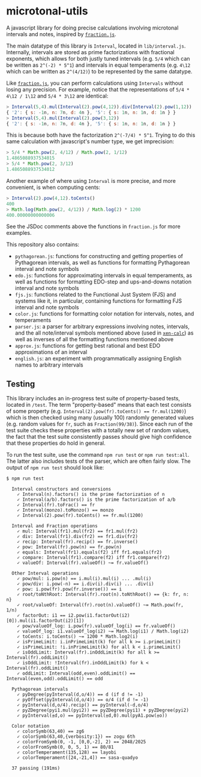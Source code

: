 # microtonal-utils

A javascript library for doing precise calculations involving microtonal intervals and notes, inspired by [`fraction.js`](https://github.com/infusion/Fraction.js/).

The main datatype of this library is `Interval`, located in `lib/interval.js`. Internally, intervals are stored as prime factorizations with fractional exponents, which allows for both justly tuned intervals (e.g. `5/4` which can be written as `2^(-2) * 5^1`) and intervals in equal temperaments (e.g. `4\12` which can be written as `2^(4/12)`) to be represented by the same datatype.

Like [`fraction.js`](https://github.com/infusion/Fraction.js/), you can perform calculations using `Intervals` without losing any precision. For example, notice that the representations of `5/4 * 4\12 / 1\12` and `5/4 * 3\12` are identical:
```javascript
> Interval(5,4).mul(Interval(2).pow(4,12)).div(Interval(2).pow(1,12))
{ '2': { s: -1n, n: 7n, d: 4n }, '5': { s: 1n, n: 1n, d: 1n } }
> Interval(5,4).mul(Interval(2).pow(3,12))
{ '2': { s: -1n, n: 7n, d: 4n }, '5': { s: 1n, n: 1n, d: 1n } }
```
This is because both have the factorization `2^(-7/4) * 5^1`. Trying to do this same calculation with javascript's number type, we get imprecision:
```javascript
> 5/4 * Math.pow(2, 4/12) / Math.pow(2, 1/12)
1.4865088937534015
> 5/4 * Math.pow(2, 3/12)
1.4865088937534012
```
Another example of where using `Interval` is more precise, and more convenient, is when computing cents:
```javascript
> Interval(2).pow(4,12).toCents()
400
> Math.log(Math.pow(2, 4/12)) / Math.log(2) * 1200
400.00000000000006
```

See the JSDoc comments above the functions in `fraction.js` for more examples.

This repository also contains:
- `pythagorean.js`: functions for constructing and getting properties of Pythagorean intervals, as well as functions for formatting Pythagorean interval and note symbols
- `edo.js`: functions for approximating intervals in equal temperaments, as well as functions for formatting EDO-step and ups-and-downs notation interval and note symbols
- `fjs.js`: functions related to the Functional Just System (FJS) and systems like it, in particular, containing functions for formatting FJS interval and note symbols
- `color.js`: functions for formatting color notation for intervals, notes, and temperaments
- `parser.js`: a parser for arbitrary expressions involving notes, intervals, and the all note/interval symbols mentioned above (used in [`xen-calc`](https://github.com/m-yac/xen-calc)) as well as inverses of all the formatting functions mentioned above
- `approx.js`: functions for getting best rational and best EDO approximations of an interval
- `english.js`: an experiment with programmatically assigning English names to arbitrary intervals

## Testing

This library includes an in-progress test suite of property-based tests, located in `/test`. The term "property-based" means that each test consists of some property (e.g. `Interval(2).pow(fr).toCents() == fr.mul(1200)`) which is then checked using many (usually 100) randomly generated values (e.g. random values for `fr`, such as `Fraction(99/38)`). Since each run of the test suite checks these properties with a totally new set of random values, the fact that the test suite consistently passes should give high confidence that these properties do hold in general.

To run the test suite, use the command `npm run test` or `npm run test:all`. The latter also includes tests of the parser, which are often fairly slow. The output of `npm run test` should look like:
```
$ npm run test

  Interval constructors and conversions
    ✓ Interval(n).factors() is the prime factorization of n
    ✓ Interval(a/b).factors() is the prime factorization of a/b
    ✓ Interval(fr).toFrac() == fr
    ✓ Interval(monzo).toMonzo() == monzo
    ✓ Interval(2).pow(fr).toCents() == fr.mul(1200)

  Interval and Fraction operations
    ✓ mul: Interval(fr1).mul(fr2) == fr1.mul(fr2)
    ✓ div: Interval(fr1).div(fr2) == fr1.div(fr2)
    ✓ recip: Interval(fr).recip() == fr.inverse()
    ✓ pow: Interval(fr).pow(n) == fr.pow(n)
    ✓ equals: Interval(fr1).equals(f2) iff fr1.equals(fr2)
    ✓ compare: Interval(fr1).compare(f2) iff fr1.compare(fr2)
    ✓ valueOf: Interval(fr).valueOf() ~= fr.valueOf()

  Other Interval operations
    ✓ pow/mul: i.pow(n) == i.mul(i).mul(i) ... .mul(i)
    ✓ pow/div: i.pow(-n) == i.div(i).div(i) ... .div(i)
    ✓ pow: i.pow(fr).pow(fr.inverse()) == i
    ✓ root/toNthRoot: Interval(fr).root(n).toNthRoot() == {k: fr, n: n}
    ✓ root/valueOf: Interval(fr).root(n).valueOf() ~= Math.pow(fr, 1/n)
    ✓ factorOut: i1 == i2.pow(i1.factorOut(i2)[0]).mul(i1.factorOut(i2)[1])
    ✓ pow/valueOf_log: i.pow(fr).valueOf_log(i) == fr.valueOf()
    ✓ valueOf_log: i1.valueOf_log(i2) ~= Math.log(i1) / Math.log(i2)
    ✓ toCents: i.toCents() ~= 1200 * Math.log2(i)
    ✓ isPrimeLimit: i.inPrimeLimit(k) for all k >= i.primeLimit()
    ✓ isPrimeLimit: !i.inPrimeLimit(k) for all k < i.primeLimit()
    ✓ isOddLimit: Interval(fr).inOddLimit(k) for all k >= Interval(fr).oddLimit()
    ✓ isOddLimit: !Interval(fr).inOddLimit(k) for k < Interval(fr).oddLimit()
    ✓ oddLimit: Interval(odd,even).oddLimit() == Interval(even,odd).oddLimit() == odd

  Pythagorean intervals
    ✓ pyDegree(pyInterval(d,o/4)) == d (if d != -1)
    ✓ pyOffset(pyInterval(d,o/4)) == o/4 (if d != -1)
    ✓ pyInterval(d,o/4).recip() == pyInterval(-d,o/4)
    ✓ pyZDegree(pyi1.mul(pyi2)) == pyZDegree(pyi1) + pyZDegree(pyi2)
    ✓ pyInterval(±d,o) == pyInterval(±d,0).mul(pyA1.pow(±o))

  Color notation
    ✓ colorSymb(63,40) == zg6
    ✓ colorSymb(63,40,{verbosity:1}) == zogu 6th
    ✓ colorFromSymb(0, -1, [0,0,-2], 2) == 2048/2025
    ✓ colorFromSymb(0, 0, 5, 1) == 80/81
    ✓ colorTemperament(135,128) == layobi
    ✓ colorTemperament([24,-21,4]) == sasa-quadyo

  37 passing (191ms)

```
